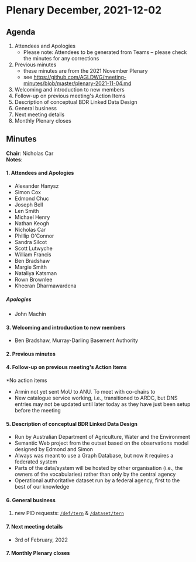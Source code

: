 # Plenary December, 2021-12-02

## Agenda

1. Attendees and Apologies
    * Please note: Attendees to be generated from Teams – please check the minutes for any corrections
2. Previous minutes
    * these minutes are from the 2021 November Plenary
    * see https://github.com/AGLDWG/meeting-minutes/blob/master/plenary-2021-11-04.md
3. Welcoming and introduction to new members
4. Follow-up on previous meeting's Action Items
5. Description of conceptual BDR Linked Data Design
6. General business 
7. Next meeting details
8. Monthly Plenary closes

## Minutes

**Chair**: Nicholas Car  
**Notes**: 

#### 1. Attendees and Apologies

* Alexander Hanysz
* Simon Cox
* Edmond Chuc
* Joseph Bell
* Len Smith
* Michael Henry
* Nathan Keogh
* Nicholas Car
* Phillip O'Connor
* Sandra Silcot
* Scott Lutwyche
* William Francis
* Ben Bradshaw
* Margie Smith
* Nataliya Katsman
* Rown Brownlee
* Kheeran Dharmawardena

##### Apologies
* John Machin

#### 3. Welcoming and introduction to new members 
* Ben Bradshaw, Murray-Darling Basement Authority
    
#### 2. Previous minutes

#### 4. Follow-up on previous meeting's Action Items

*No action items
* Armin not yet sent MoU to ANU. To meet with co-chairs to 
* New catalogue service working, i.e., transitioned to ARDC, but DNS entries may not be updated until later today as they have just been setup before the meeting


#### 5. Description of conceptual BDR Linked Data Design

* Run by Australian Department of Agriculture, Water and the Environment
* Semantic Web project from the outset based on the observations model designed by Edmond and Simon
* Always was meant to use a Graph Database, but now it requires a federated system
* Parts of the data/system will be hosted by other organisation (i.e., the owners of the vocabularies) rather than only by the central agency
* Operational authoritative dataset run by a federal agency, first to the best of our knowledge


#### 6. General business 

1. new PID requests: [`/def/tern`](https://catalogue.linked.data.gov.au/resource/225) & [`/dataset/tern`](https://catalogue.linked.data.gov.au/resource/226)

#### 7. Next meeting details

* 3rd of February, 2022

#### 7. Monthly Plenary closes
